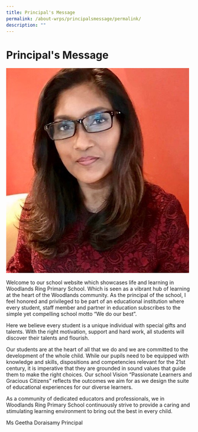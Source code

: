 ```yaml
---
title: Principal's Message
permalink: /about-wrps/principalsmessage/permalink/
description: ""
---
```

Principal's Message
===================

 ![](/images/Principal.jpg)

Welcome to our school website which showcases life and learning in Woodlands Ring Primary School. Which is seen as a vibrant hub of learning at the heart of the Woodlands community. As the principal of the school, I feel honored and privileged to be part of an educational institution where every student, staff member and partner in education subscribes to the simple yet compelling school motto “We do our best”.

Here we believe every student is a unique individual with special gifts and talents. With the right motivation, support and hard work, all students will discover their talents and flourish.

Our students are at the heart of all that we do and we are committed to the development of the whole child. While our pupils need to be equipped with knowledge and skills, dispositions and competencies relevant for the 21st century, it is imperative that they are grounded in sound values that guide them to make the right choices. Our school Vision “Passionate Learners and Gracious Citizens” reflects the outcomes we aim for as we design the suite of educational experiences for our diverse learners.

As a community of dedicated educators and professionals, we in Woodlands Ring Primary School continuously strive to provide a caring and stimulating learning environment to bring out the best in every child.

Ms Geetha Doraisamy
Principal